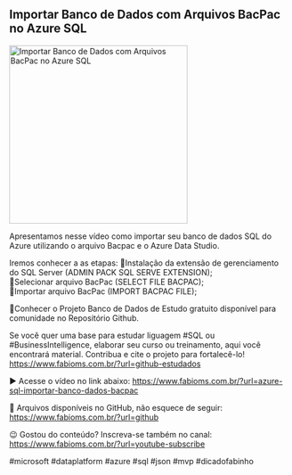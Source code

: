 ## Importar Banco de Dados com Arquivos BacPac no Azure SQL

<img src="https://fabioms.com.br//uploads/youtube/Slide105.png" alt="Importar Banco de Dados com Arquivos BacPac no Azure SQL" title="Azure SQL" width="320"/>

Apresentamos nesse vídeo como importar seu banco de dados SQL do Azure utilizando o arquivo Bacpac e o Azure Data Studio.

Iremos conhecer a as etapas:
🔹Instalação da extensão de gerenciamento do SQL Server (ADMIN PACK SQL SERVE EXTENSION);  
🔹Selecionar arquivo BacPac (SELECT FILE BACPAC);  
🔹Importar arquivo BacPac (IMPORT BACPAC FILE);  

🎁Conhecer o Projeto Banco de Dados de Estudo gratuito disponível para comunidade no Repositório Github.

Se você quer uma base para estudar liguagem #SQL ou #BusinessIntelligence, elaborar seu curso ou treinamento, aqui você encontrará material. 
Contribua e cite o projeto para fortalecê-lo!
https://www.fabioms.com.br/?url=github-estudados

▶️ Acesse o vídeo no link abaixo:
https://www.fabioms.com.br/?url=azure-sql-importar-banco-dados-bacpac

📁 Arquivos disponíveis no GitHub, não esquece de seguir:
https://www.fabioms.com.br/?url=github

😉 Gostou do conteúdo? Inscreva-se também no canal:
https://www.fabioms.com.br/?url=youtube-subscribe

#microsoft #dataplatform #azure #sql #json #mvp #dicadofabinho 
 